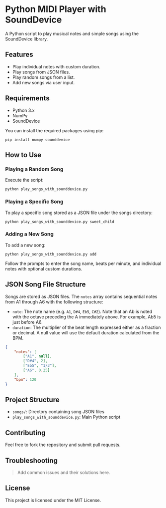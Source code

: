 # Python MIDI Player with SoundDevice

A Python script to play musical notes and simple songs using the SoundDevice library.

## Features

- Play individual notes with custom duration.
- Play songs from JSON files.
- Play random songs from a list.
- Add new songs via user input.

## Requirements

- Python 3.x
- NumPy
- SoundDevice

You can install the required packages using pip:

```
pip install numpy sounddevice
```

## How to Use

### Playing a Random Song

Execute the script:

```
python play_songs_with_sounddevice.py
```

### Playing a Specific Song

To play a specific song stored as a JSON file under the songs directory:

```
python play_songs_with_sounddevice.py sweet_child
```

### Adding a New Song

To add a new song:

```
python play_songs_with_sounddevice.py add
```

Follow the prompts to enter the song name, beats per minute, and individual notes with optional custom durations.

## JSON Song File Structure

Songs are stored as JSON files. The `notes` array contains sequential notes from A1 through A6 with the following structure:

- `note`: The note name (e.g. `A1`, `D#4`, `Eb5`, `C#2`). Note that an Ab is noted with the octave preceding the A immediately above. For example, Ab5 is just before A6.
- `duration`: The multiplier of the beat length expressed either as a fraction or decimal. A null value will use the default duration calculated from the BPM. 

```json
{
    "notes": [
        ["A1", null],
        ["D#4", 2],
        ["Eb5", "1/3"],
        ["A6", 0.25]
    ],
    "bpm": 120
}
```

## Project Structure

- `songs/`: Directory containing song JSON files
- `play_songs_with_sounddevice.py`: Main Python script

## Contributing

Feel free to fork the repository and submit pull requests.

## Troubleshooting

> Add common issues and their solutions here.

## License

This project is licensed under the MIT License.
